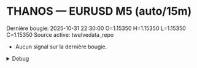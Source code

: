 # THANOS — EURUSD M5 (auto/15m)
Dernière bougie: 2025-10-31 22:30:00  O=1.15350  H=1.15350  L=1.15350  C=1.15350
Source active: twelvedata_repo

- Aucun signal sur la dernière bougie.

<details><summary>Debug</summary>

- TD_API_KEY manquant.

</details>